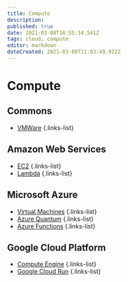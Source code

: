 ```yaml
---
title: Compute
description: 
published: true
date: 2021-03-08T16:55:14.541Z
tags: cloud, compute
editor: markdown
dateCreated: 2021-03-08T11:03:49.922Z
---
```


# Compute

## Commons

- [VMWare](/training/cloud_and_devops/tbd)
{.links-list}

## Amazon Web Services

- [EC2](/training/aws/ec2)
{.links-list}
- [Lambda](/training/aws/lambda)
{.links-list}

## Microsoft Azure

- [Virtual Machines](/training/azure/virtual_machines)
{.links-list}
- [Azure Quantum](/training/azure/azure_quantum)
{.links-list}
- [Azure Functions](/training/azure/azure_functions)
{.links-list}

## Google Cloud Platform

- [Compute Engine](/training/gcp/compute_engine)
{.links-list}
- [Google Cloud Run](/training/gcp/google_cloud_run)
{.links-list}